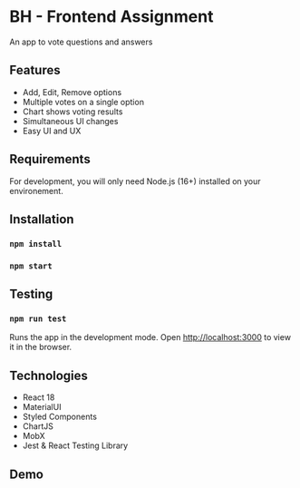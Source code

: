 # BH - Frontend Assignment

An app to vote questions and answers

## Features
- Add, Edit, Remove options
- Multiple votes on a single option
- Chart shows voting results
- Simultaneous UI changes
- Easy UI and UX

## Requirements
For development, you will only need Node.js (16+) installed on your environement.

## Installation

### `npm install`
### `npm start`

## Testing

### `npm run test`

Runs the app in the development mode.
Open [http://localhost:3000](http://localhost:3000) to view it in the browser.

## Technologies

- React 18
- MaterialUI
- Styled Components
- ChartJS
- MobX
- Jest & React Testing Library

## Demo
